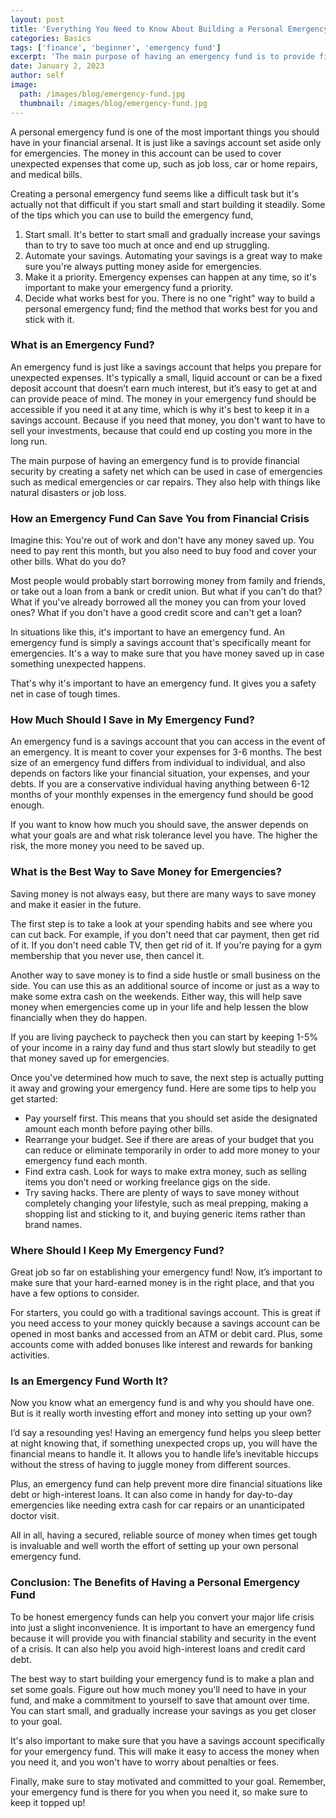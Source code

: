 ```yaml
---
layout: post
title: 'Everything You Need to Know About Building a Personal Emergency Fund'
categories: Basics
tags: ['finance', 'beginner', 'emergency fund']
excerpt: 'The main purpose of having an emergency fund is to provide financial security by creating that safety net which can be used in case of emergencies such as medical emergencies or car repairs.'
date: January 2, 2023
author: self
image:
  path: /images/blog/emergency-fund.jpg
  thumbnail: /images/blog/emergency-fund.jpg
---
```


A personal emergency fund is one of the most important things you should have in your financial arsenal. It is just like a savings account set aside only for emergencies. The money in this account can be used to cover unexpected expenses that come up, such as job loss, car or home repairs, and medical bills.

Creating a personal emergency fund seems like a difficult task but it's actually not that difficult if you start small and start building it steadily. Some of the tips which you can use to build the emergency fund,

1. Start small. It's better to start small and gradually increase your savings than to try to save too much at once and end up struggling.
2. Automate your savings. Automating your savings is a great way to make sure you're always putting money aside for emergencies.
3. Make it a priority. Emergency expenses can happen at any time, so it's important to make your emergency fund a priority.
4. Decide what works best for you. There is no one "right" way to build a personal emergency fund; find the method that works best for you and stick with it.

### What is an Emergency Fund?

An emergency fund is just like a savings account that helps you prepare for unexpected expenses. It's typically a small, liquid account or can be a fixed deposit account that doesn’t earn much interest, but it’s easy to get at and can provide peace of mind. The money in your emergency fund should be accessible if you need it at any time, which is why it's best to keep it in a savings account. Because if you need that money, you don't want to have to sell your investments, because that could end up costing you more in the long run.

The main purpose of having an emergency fund is to provide financial security by creating a safety net which can be used in case of emergencies such as medical emergencies or car repairs. They also help with things like natural disasters or job loss.

### How an Emergency Fund Can Save You from Financial Crisis

Imagine this: You're out of work and don't have any money saved up. You need to pay rent this month, but you also need to buy food and cover your other bills. What do you do?

Most people would probably start borrowing money from family and friends, or take out a loan from a bank or credit union. But what if you can't do that? What if you've already borrowed all the money you can from your loved ones? What if you don't have a good credit score and can't get a loan?

In situations like this, it's important to have an emergency fund. An emergency fund is simply a savings account that's specifically meant for emergencies. It's a way to make sure that you have money saved up in case something unexpected happens.

That's why it's important to have an emergency fund. It gives you a safety net in case of tough times.

### How Much Should I Save in My Emergency Fund?

An emergency fund is a savings account that you can access in the event of an emergency. It is meant to cover your expenses for 3-6 months. The best size of an emergency fund differs from individual to individual, and also depends on factors like your financial situation, your expenses, and your debts. If you are a conservative individual having anything between 6-12 months of your monthly expenses in the emergency fund should be good enough.

If you want to know how much you should save, the answer depends on what your goals are and what risk tolerance level you have. The higher the risk, the more money you need to be saved up.

### What is the Best Way to Save Money for Emergencies?

Saving money is not always easy, but there are many ways to save money and make it easier in the future.

The first step is to take a look at your spending habits and see where you can cut back. For example, if you don't need that car payment, then get rid of it. If you don't need cable TV, then get rid of it. If you're paying for a gym membership that you never use, then cancel it.

Another way to save money is to find a side hustle or small business on the side. You can use this as an additional source of income or just as a way to make some extra cash on the weekends. Either way, this will help save money when emergencies come up in your life and help lessen the blow financially when they do happen.

If you are living paycheck to paycheck then you can start by keeping 1-5% of your income in a rainy day fund and thus start slowly but steadily to get that money saved up for emergencies. 

Once you've determined how much to save, the next step is actually putting it away and growing your emergency fund. Here are some tips to help you get started:

- Pay yourself first. This means that you should set aside the designated amount each month before paying other bills.
- Rearrange your budget. See if there are areas of your budget that you can reduce or eliminate temporarily in order to add more money to your emergency fund each month.
- Find extra cash. Look for ways to make extra money, such as selling items you don’t need or working freelance gigs on the side.
- Try saving hacks. There are plenty of ways to save money without completely changing your lifestyle, such as meal prepping, making a shopping list and sticking to it, and buying generic items rather than brand names.

### Where Should I Keep My Emergency Fund?

Great job so far on establishing your emergency fund! Now, it’s important to make sure that your hard-earned money is in the right place, and that you have a few options to consider.

For starters, you could go with a traditional savings account. This is great if you need access to your money quickly because a savings account can be opened in most banks and accessed from an ATM or debit card. Plus, some accounts come with added bonuses like interest and rewards for banking activities.

### Is an Emergency Fund Worth It?

Now you know what an emergency fund is and why you should have one. But is it really worth investing effort and money into setting up your own?

I’d say a resounding yes! Having an emergency fund helps you sleep better at night knowing that, if something unexpected crops up, you will have the financial means to handle it. It allows you to handle life’s inevitable hiccups without the stress of having to juggle money from different sources.

Plus, an emergency fund can help prevent more dire financial situations like debt or high-interest loans. It can also come in handy for day-to-day emergencies like needing extra cash for car repairs or an unanticipated doctor visit.

All in all, having a secured, reliable source of money when times get tough is invaluable and well worth the effort of setting up your own personal emergency fund.

### Conclusion: The Benefits of Having a Personal Emergency Fund

To be honest emergency funds can help you convert your major life crisis into just a slight inconvenience. It is important to have an emergency fund because it will provide you with financial stability and security in the event of a crisis. It can also help you avoid high-interest loans and credit card debt.

The best way to start building your emergency fund is to make a plan and set some goals. Figure out how much money you'll need to have in your fund, and make a commitment to yourself to save that amount over time. You can start small, and gradually increase your savings as you get closer to your goal.

It's also important to make sure that you have a savings account specifically for your emergency fund. This will make it easy to access the money when you need it, and you won't have to worry about penalties or fees.

Finally, make sure to stay motivated and committed to your goal. Remember, your emergency fund is there for you when you need it, so make sure to keep it topped up!
